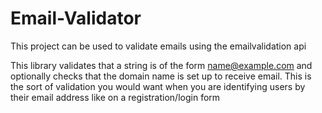 # Email-Validator
This project can be used to validate emails using the emailvalidation api

This library validates that a string is of the form name@example.com and optionally checks that the domain name is set up to receive email. This is the sort of validation you would want when you are identifying users by their email address like on a registration/login form
